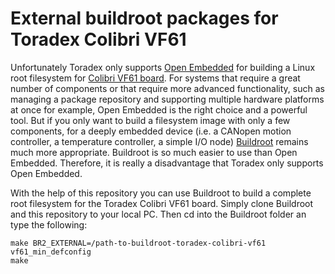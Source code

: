 # External buildroot packages for Toradex Colibri VF61
Unfortunately Toradex only supports [Open Embedded](http://developer.toradex.com/software-resources/arm-family/linux/board-support-package/openembedded-%28core%29) for building a Linux root filesystem for [Colibri VF61 board](https://www.toradex.com/de/computer-on-modules/colibri-arm-family/freescale-vybrid-VF6xx). For systems that require a great number of components or that require more advanced functionality, such as managing a package repository and supporting multiple hardware platforms at once for example, Open Embedded is the right choice and a powerful tool. But if you only want to build a filesystem image with only a few components, for a deeply embedded device (i.e. a CANopen motion controller, a temperature controller, a simple I/O node) [Buildroot](http://buildroot.uclibc.org/) remains much more appropriate. Buildroot is so much easier to use than Open Embedded. Therefore, it is really a disadvantage that Toradex only supports Open Embedded.

With the help of this repository you can use Buildroot to build a complete root filesystem for the Toradex Colibri VF61 board. Simply clone Buildroot and this repository to your local PC. Then cd into the Buildroot folder an type the following:

```
make BR2_EXTERNAL=/path-to-buildroot-toradex-colibri-vf61 vf61_min_defconfig
make
````
